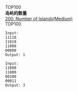 TOP100  
**岛屿的数量**  
[200. Number of Islands(Medium)](https://leetcode.com/problems/number-of-islands/description/)  
TOP100  
```
Input:
11110
11010
11000
00000
Output: 1

Input:
11000
11000
00100
00011
Output: 3
```